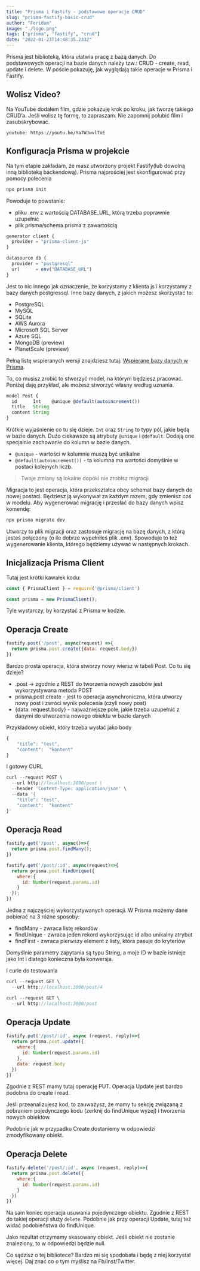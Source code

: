 ```yaml
---
title: "Prisma i Fastify - podstawowe operacje CRUD"
slug: "prisma-fastify-basic-crud"
author: "Feridum"
image: "./logo.png"
tags: ["prisma", "fastify", "crud"]
date: "2022-01-23T14:48:35.233Z"
---
```


Prisma jest biblioteką, która ułatwia pracę z bazą danych. Do podstawowych operacji na bazie danych należy tzw.: CRUD - create, read, update i delete. W poście pokazuję, jak wyglądają takie operacje w Prisma i Fastify.

<!--more-->


## Wolisz Video?

Na YouTube dodałem film, gdzie pokazuję krok po kroku, jak tworzę takiego CRUD’a. Jeśli wolisz tę formę, to zapraszam. Nie zapomnij polubić film i zasubskrybować.

`youtube: https://youtu.be/Ya7WJwvlTxE`

## Konfiguracja Prisma w projekcie

Na tym etapie zakładam, że masz utworzony projekt Fastify(lub dowolną inną biblioteką backendową). Prisma najprościej jest skonfigurować przy pomocy polecenia

```jsx
npx prisma init
```

Powoduje to powstanie:

- pliku .env z wartością DATABASE_URL, którą trzeba poprawnie uzupełnić
- plik prisma/schema.prisma z zawartością

```jsx
generator client {
  provider = "prisma-client-js"
}

datasource db {
  provider = "postgresql"
  url      = env("DATABASE_URL")
}
```

Jest to nic innego jak oznaczenie, że korzystamy z klienta js i korzystamy z bazy danych postgressql. Inne bazy danych, z jakich możesz skorzystać to: 

- PostgreSQL
- MySQL
- SQLite
- AWS Aurora
- Microsoft SQL Server
- Azure SQL
- MongoDB (preview)
- PlanetScale (preview)

Pełną listę wspieranych wersji znajdziesz tutaj: [Wspierane bazy danych w Prisma](https://www.prisma.io/docs/reference/database-reference/supported-databases).

To, co musisz zrobić to stworzyć model, na którym będziesz pracować. Poniżej daję przykład, ale możesz stworzyć własny według uznania.

```jsx
model Post {
  id      Int    @unique @default(autoincrement())
  title   String
  content String
}
```

Krótkie wyjaśnienie co tu się dzieje. `Int` oraz `String` to typy pól, jakie będą w bazie danych. Dużo ciekawsze są atrybuty `@unique` i `@default`. Dodają one specjalnie zachowanie do kolumn w bazie danych. 

- `@unique` - wartości w kolumnie muszą być unikalne
- `@default(autoincrement())` - ta kolumna ma wartości domyślnie w postaci kolejnych liczb.

> Twoje zmiany są lokalne dopóki nie zrobisz migracji

Migracja to jest operacja, która przekształca obcy schemat bazy danych do nowej postaci. Będziesz ją wykonywał za każdym razem, gdy zmienisz coś w modelu. Aby wygenerować migrację i przesłać do bazy danych wpisz komendę: 

```jsx
npx prisma migrate dev
```

Utworzy to plik migracji oraz zastosuje migrację na bazę danych, z którą jesteś połączony (o ile dobrze wypełniłeś plik .env). Spowoduje to też wygenerowanie klienta, którego będziemy używać w następnych krokach.

## Inicjalizacja Prisma Client

Tutaj jest krótki kawałek kodu:

```jsx
const { PrismaClient } = require('@prisma/client')

const prisma = new PrismaClient();
```

Tyle wystarczy, by korzystać z Prisma w kodzie.

## Operacja Create

```jsx
fastify.post('/post', async(request) =>{
  return prisma.post.create({data: request.body})
})
```

Bardzo prosta operacja, która stworzy nowy wiersz w tabeli Post. Co tu się dzieje?

- .post → zgodnie z REST do tworzenia nowych zasobów jest wykorzystywana metoda POST
- prisma.post.create - jest to operacja asynchroniczna, która utworzy nowy post i zwróci wynik polecenia (czyli nowy post)
- {data: request.body} - najważniejsze pole, jakie trzeba uzupełnić z danymi do utworzenia nowego obiektu w bazie danych

Przykładowy obiekt, który trzeba wysłać jako body

```jsx
{
	"title": "test",
	"content":  "kontent"
}
```

I gotowy CURL

```jsx
curl --request POST \
  --url http://localhost:3000/post \
  --header 'Content-Type: application/json' \
  --data '{
	"title": "test",
	"content":  "kontent"
}'
```

## Operacja Read

```jsx
fastify.get('/post', async()=>{
  return prisma.post.findMany();
})

fastify.get('/post/:id', async(request)=>{
  return prisma.post.findUnique({
    where:{
      id: Number(request.params.id)
    }
  });
})
```

Jedna z najczęściej wykorzystywanych operacji. W Prisma możemy dane pobierać na 3 różne sposoby:

- findMany - zwraca listę rekordów
- findUnique - zwraca jeden rekord wykorzysując id albo unikalny atrybut
- findFirst - zwraca pierwszy element z listy, która pasuje do kryteriów

Domyślnie parametry zapytania są typu String, a moje ID w bazie istnieje jako Int i dlatego konieczna była konwersja.

I curle do testowania

```jsx
curl --request GET \
  --url http://localhost:3000/post/4
```

```jsx
curl --request GET \
  --url http://localhost:3000/post
```

## Operacja Update

```jsx
fastify.put('/post/:id', async (request, reply)=>{
  return prisma.post.update({
    where:{
      id: Number(request.params.id)
    },
    data: request.body
  })
})
```

Zgodnie z REST mamy tutaj operację PUT. Operacja Update jest bardzo podobna do create i read.

Jeśli przeanalizujesz kod, to zauważysz, że mamy tu sekcję związaną z pobraniem pojedynczego kodu (zerknij do findUnique wyżej) i tworzenia nowych obiektów.

Podobnie jak w przypadku Create dostaniemy w odpowiedzi zmodyfikowany obiekt.

## Operacja Delete

```jsx
fastify.delete('/post/:id', async (request, reply)=>{
  return prisma.post.delete({
    where:{
      id: Number(request.params.id)
    }
  })
})
```

Na sam koniec operacja usuwania pojedynczego obiektu. Zgodnie z REST do takiej operacji służy `delete`. Podobnie jak przy operacji Update, tutaj też widać podobieństwa do findUnique.

Jako rezultat otrzymamy skasowany obiekt. Jeśli obiekt nie zostanie znaleziony, to w odpowiedzi będzie null.

Co sądzisz o tej bibliotece? Bardzo mi się spodobała i będę z niej korzystał więcej. Daj znać co o tym myślisz na Fb/Inst/Twitter.
